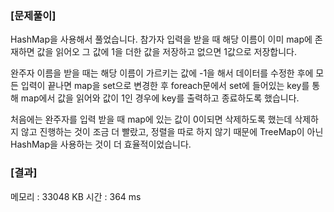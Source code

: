### [문제풀이]
HashMap을 사용해서 풀었습니다. 참가자 입력을 받을 때 해당 이름이 이미 map에 존재하면 값을 읽어오 그 값에 1을 더한 값을 저장하고 없으면 1값으로 저장합니다.

완주자 이름을 받을 때는 해당 이름이 가르키는 값에 -1을 해서 데이터를 수정한 후에 모든 입력이 끝나면 map을 set으로 변경한 후 foreach문에서 set에 들어있는 key를 통해 map에서 값을 읽어와 값이 1인 경우에 key를 출력하고 종료하도록 했습니다.

처음에는 완주자를 입력 받을 때 map에 있는 값이 0이되면 삭제하도록 했는데 삭제하지 않고 진행하는 것이 조금 더 빨랐고, 정렬을 따로 하지  않기 때문에 TreeMap이 아닌 HashMap을 사용하는 것이 더 효율적이었습니다. 


### [결과]
메모리 : 33048 KB
시간 : 364 ms
